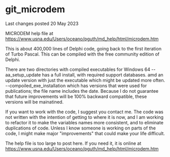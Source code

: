 # git_microdem
 
Last changes posted 20 May 2023

MICRODEM help file at https://www.usna.edu/Users/oceano/pguth/md_help/html/microdem.htm

This is about 400,000 lines of Delphi code, going back to the first iteration of Turbo Pascal.  This can be compiled with the free community edition of Delphi.

There are two directories with compiled executables for Windows 64
--aa_setup_update has a full install, with required support databases. amd an update version with just the executable which might be updated more often.
--compoiled_exe_installation which has versions that were used for publications; the file name includes the date.  Because I do not guarantee that future improvements will be 100% backward compatible, these versions will be mainatined.

If you want to work with the code, I suggest you contact me. The code was not written with the intention of getting to where it is now, and I am working to refactor it to make the variables names more consistent, and to eliminate duplications of code.  Unless I know someone is working on parts of the code, I might make major "improvements" that could make your life difficult.

The help file is too large to post here.  If you need it, it is online at https://www.usna.edu/Users/oceano/pguth/md_help/html/microdem.htm
